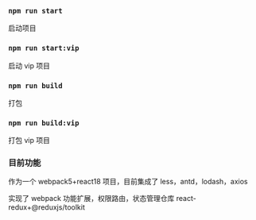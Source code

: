 ### `npm run start`

启动项目

### `npm run start:vip`

启动 vip 项目

### `npm run build`

打包

### `npm run build:vip`

打包 vip 项目

### 目前功能

作为一个 webpack5+react18 项目，目前集成了 less，antd，lodash，axios

实现了 webpack 功能扩展，权限路由，状态管理仓库 react-redux+@reduxjs/toolkit

